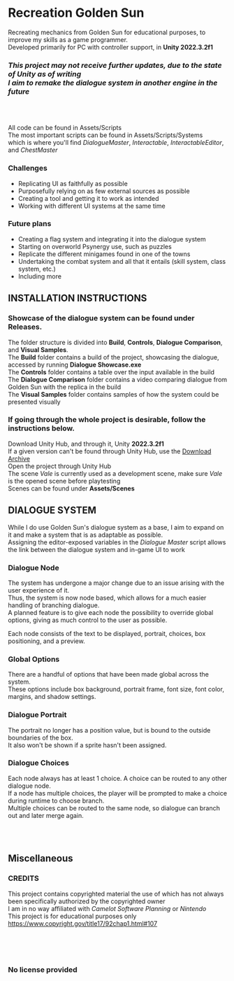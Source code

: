 # Recreation Golden Sun
Recreating mechanics from Golden Sun for educational purposes, to improve my skills as a game programmer.
</br>
Developed primarily for PC with controller support, in **Unity 2022.3.2f1**
</br>
### *This project may not receive further updates, due to the state of Unity as of writing </br> I aim to remake the dialogue system in another engine in the future*

</br>
</br>

All code can be found in Assets/Scripts
</br>
The most important scripts can be found in Assets/Scripts/Systems
</br>
which is where you'll find *DialogueMaster*, *Interactable*, *InteractableEditor*, and *ChestMaster*

### Challenges
* Replicating UI as faithfully as possible
* Purposefully relying on as few external sources as possible
* Creating a tool and getting it to work as intended
* Working with different UI systems at the same time

### Future plans
* Creating a flag system and integrating it into the dialogue system
* Starting on overworld Psynergy use, such as puzzles 
* Replicate the different minigames found in one of the towns
* Undertaking the combat system and all that it entails (skill system, class system, etc.)
* Including more

## INSTALLATION INSTRUCTIONS
### Showcase of the dialogue system can be found under Releases.
The folder structure is divided into **Build**, **Controls**, **Dialogue Comparison**, and **Visual Samples**. </br>
The **Build** folder contains a build of the project, showcasing the dialogue, accessed by running **Dialogue Showcase.exe** </br>
The **Controls** folder contains a table over the input available in the build </br>
The **Dialogue Comparison** folder contains a video comparing dialogue from Golden Sun with the replica in the build </br>
The **Visual Samples** folder contains samples of how the system could be presented visually


### If going through the whole project is desirable, follow the instructions below. </br>

Download Unity Hub, and through it, Unity **2022.3.2f1** 
</br>
If a given version can't be found through Unity Hub, use the [Download Archive](https://unity.com/releases/editor/archive)
</br>
Open the project through Unity Hub
</br>
The scene *Vale* is currently used as a development scene, make sure *Vale* is the opened scene before playtesting
</br>
Scenes can be found under **Assets/Scenes**


## DIALOGUE SYSTEM
While I do use Golden Sun's dialogue system as a base, I aim to expand on it and make a system that is as adaptable as possible. </br>
Assigning the editor-exposed variables in the *Dialogue Master* script allows the link between the dialogue system and in-game UI to work

### Dialogue Node
The system has undergone a major change due to an issue arising with the user experience of it. </br>
Thus, the system is now node based, which allows for a much easier handling of branching dialogue. </br>
A planned feature is to give each node the possibility to override global options, giving as much control to the user as possible.

Each node consists of the text to be displayed, portrait, choices, box positioning, and a preview.

### Global Options
There are a handful of options that have been made global across the system. </br>
These options include box background, portrait frame, font size, font color, margins, and shadow settings.

### Dialogue Portrait
The portrait no longer has a position value, but is bound to the outside boundaries of the box. </br>
It also won't be shown if a sprite hasn't been assigned.

### Dialogue Choices
Each node always has at least 1 choice. A choice can be routed to any other dialogue node. </br>
If a node has multiple choices, the player will be prompted to make a choice during runtime to choose branch. </br>
Multiple choices can be routed to the same node, so dialogue can branch out and later merge again.

<!--
<img src="/Screenshots/Dialogue%20Editor.png" width="33%" height="33%" />
-->

</br>
</br>

## Miscellaneous

### CREDITS
This project contains copyrighted material the use of which has not always been specifically authorized by the copyrighted owner
</br>
I am in no way affiliated with *Camelot Software Planning* or *Nintendo*
</br>
This project is for educational purposes only
</br>
https://www.copyright.gov/title17/92chap1.html#107


</br>
</br>
</br>

### No license provided
